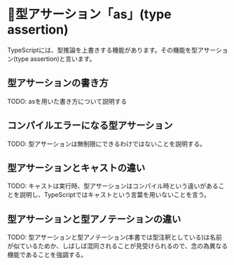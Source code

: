 # 🚧型アサーション「as」\(type assertion\)

TypeScriptには、型推論を上書きする機能があります。その機能を型アサーション\(type assertion\)と言います。

## 型アサーションの書き方

TODO: asを用いた書き方について説明する

## コンパイルエラーになる型アサーション

TODO: 型アサーションは無制限にできるわけではないことを説明する。

## 型アサーションとキャストの違い

TODO: キャストは実行時、型アサーションはコンパイル時という違いがあることを説明し、TypeScriptではキャストという言葉を用いないことを言う。

## 型アサーションと型アノテーションの違い

TODO: 型アサーションと型アノテーション\(本書では型注釈としている\)は名前が似ているためか、しばしば混同されることが見受けられるので、念の為異なる機能であることを強調する。

